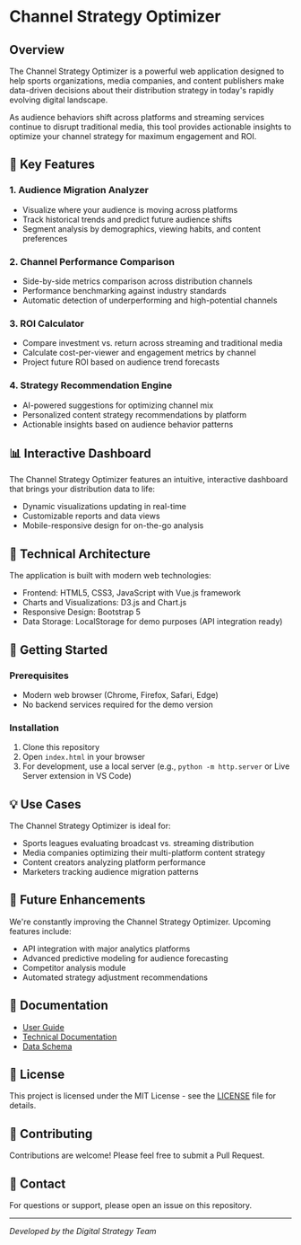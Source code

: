 # Channel Strategy Optimizer

## Overview

The Channel Strategy Optimizer is a powerful web application designed to help sports organizations, media companies, and content publishers make data-driven decisions about their distribution strategy in today's rapidly evolving digital landscape.

As audience behaviors shift across platforms and streaming services continue to disrupt traditional media, this tool provides actionable insights to optimize your channel strategy for maximum engagement and ROI.

## 🔑 Key Features

### 1. Audience Migration Analyzer
- Visualize where your audience is moving across platforms
- Track historical trends and predict future audience shifts
- Segment analysis by demographics, viewing habits, and content preferences

### 2. Channel Performance Comparison
- Side-by-side metrics comparison across distribution channels
- Performance benchmarking against industry standards
- Automatic detection of underperforming and high-potential channels

### 3. ROI Calculator
- Compare investment vs. return across streaming and traditional media
- Calculate cost-per-viewer and engagement metrics by channel
- Project future ROI based on audience trend forecasts

### 4. Strategy Recommendation Engine
- AI-powered suggestions for optimizing channel mix
- Personalized content strategy recommendations by platform
- Actionable insights based on audience behavior patterns

## 📊 Interactive Dashboard

The Channel Strategy Optimizer features an intuitive, interactive dashboard that brings your distribution data to life:

- Dynamic visualizations updating in real-time
- Customizable reports and data views
- Mobile-responsive design for on-the-go analysis

## 🔧 Technical Architecture

The application is built with modern web technologies:

- Frontend: HTML5, CSS3, JavaScript with Vue.js framework
- Charts and Visualizations: D3.js and Chart.js
- Responsive Design: Bootstrap 5
- Data Storage: LocalStorage for demo purposes (API integration ready)

## 🚀 Getting Started

### Prerequisites
- Modern web browser (Chrome, Firefox, Safari, Edge)
- No backend services required for the demo version

### Installation
1. Clone this repository
2. Open `index.html` in your browser
3. For development, use a local server (e.g., `python -m http.server` or Live Server extension in VS Code)

## 💡 Use Cases

The Channel Strategy Optimizer is ideal for:

- Sports leagues evaluating broadcast vs. streaming distribution
- Media companies optimizing their multi-platform content strategy
- Content creators analyzing platform performance
- Marketers tracking audience migration patterns

## 🔮 Future Enhancements

We're constantly improving the Channel Strategy Optimizer. Upcoming features include:

- API integration with major analytics platforms
- Advanced predictive modeling for audience forecasting
- Competitor analysis module
- Automated strategy adjustment recommendations

## 📝 Documentation

- [User Guide](docs/user-guide.md)
- [Technical Documentation](docs/technical-docs.md)
- [Data Schema](docs/data-schema.md)

## 📄 License

This project is licensed under the MIT License - see the [LICENSE](LICENSE) file for details.

## 👥 Contributing

Contributions are welcome! Please feel free to submit a Pull Request.

## 📧 Contact

For questions or support, please open an issue on this repository.

---

*Developed by the Digital Strategy Team*